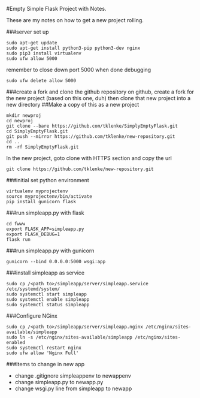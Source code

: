 #Empty Simple Flask Project with Notes.

These are my notes on how to get a new project rolling.

###server set up
```
sudo apt-get update
sudo apt-get install python3-pip python3-dev nginx
sudo pip3 install virtualenv
sudo ufw allow 5000
```
remember to close down port 5000 when done debugging
```
sudo ufw delete allow 5000
```

###create a fork and clone the github repository
on github, create a fork for the new project (based on this one, duh) 
then clone that new project into a new directory
##Make a copy of this as a new project
```
mkdir newproj
cd newproj
git clone --bare https://github.com/tklenke/SimplyEmptyFlask.git
cd SimplyEmptyFlask.git
git push --mirror https://github.com/tklenke/new-repository.git
cd ..
rm -rf SimplyEmptyFlask.git
```

In the new project, goto clone with HTTPS section and copy the url 
```
git clone https://github.com/tklenke/new-repository.git
```

###initial set python environment
```
virtualenv myprojectenv
source myprojectenv/bin/activate
pip install gunicorn flask
```

###run simpleapp.py with flask
```
cd fwww
export FLASK_APP=simpleapp.py
export FLASK_DEBUG=1
flask run
```

###run simpleapp.py with gunicorn
```
gunicorn --bind 0.0.0.0:5000 wsgi:app
```

###install simpleapp as service
```
sudo cp /<path to>/simpleapp/server/simpleapp.service /etc/systemd/system/
sudo systemctl start simpleapp
sudo systemctl enable simpleapp
sudo systemctl status simpleapp
```

###Configure NGinx
```
sudo cp /<path to>/simpleapp/server/simpleapp.nginx /etc/nginx/sites-available/simpleapp
sudo ln -s /etc/nginx/sites-available/simpleapp /etc/nginx/sites-enabled
sudo systemctl restart nginx
sudo ufw allow 'Nginx Full'
```

###Items to change in new app
* change .gitignore simpleappenv to newappenv
* change simpleapp.py to newapp.py
* change wsgi.py line from simpleapp to newapp

